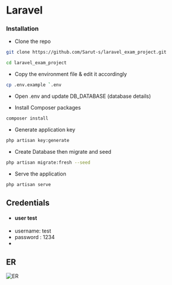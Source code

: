 # Laravel 

### Installation
- Clone the repo
```sh
git clone https://github.com/Sarut-s/laravel_exam_project.git
```
```sh
cd laravel_exam_project
```
- Copy the environment file & edit it accordingly
```sh
cp .env.example `.env
```
- Open .env and update DB_DATABASE (database details)

- Install Composer packages
```sh
composer install
```
- Generate application key
```sh
php artisan key:generate
```
-  Create Database then migrate and seed
```sh
php artisan migrate:fresh --seed
```
- Serve the application
```sh
php artisan serve
```
##  Credentials
- #### user test
- username: test
- password : 1234
- 
####
## ER
![ER](https://user-images.githubusercontent.com/123094656/213518084-258fadfd-d181-433f-9f2e-5d8dbfee8fe5.jpg)

